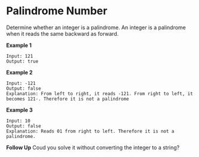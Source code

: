 # Palindrome Number

Determine whether an integer is a palindrome. An integer is a palindrome when it reads the same backward as forward.

**Example 1**
```
Input: 121
Output: true
```

**Example 2**
```
Input: -121
Output: false
Explanation: From left to right, it reads -121. From right to left, it becomes 121-. Therefore it is not a palindrome
```

**Example 3**
```
Input: 10
Output: false
Explanation: Reads 01 from right to left. Therefore it is not a palindrome.
```

**Follow Up**
Coud you solve it without converting the integer to a string?
